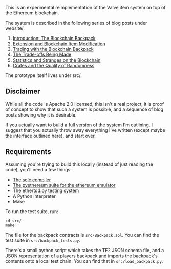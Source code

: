This is an experimental reimplementation of the Valve item system on top of the Ethereum blockchain.

The system is described in the following series of blog posts under website/.

1. [Introduction: The Blockchain Backpack](website/part1.md)
2. [Extension and Blockchain Item Modification](website/part2.md)
3. [Trading with the Blockchain Backpack](website/part3.md)
4. [The Trade-offs Being Made](website/part4.md)
5. [Statistics and Stranges on the Blockchain](website/part5.md)
6. [Crates and the Quality of Randomness](website/part6.md)

The prototype itself lives under src/.

## Disclaimer

While all the code is Apache 2.0 licensed, this isn't a real project; it is proof of concept to show that such a system is possible, and a sequence of blog posts showing why it is desirable.

If you actually want to build a full version of the system I'm outlining, I suggest that you actually throw away everything I've written (except maybe the interface outlined here), and start over.

## Requirements

Assuming you're trying to build this locally (instead of just reading the code), you'll need a few things:

* [The solc compiler](https://github.com/ethereum/cpp-ethereum/wiki)
* [The pyethereum suite for the ethereum emulator](https://github.com/ethereum/pyethereum)
* [The ethertdd.py testing system](https://github.com/ethermarket/ethertdd.py)
* A Python interpreter
* Make

To run the test suite, run:

    cd src/
    make

The file for the backpack contracts is `src/Backpack.sol`. You can find the test suite in `src/backpack_tests.py`.

There's a small python script which takes the TF2 JSON schema file, and a JSON representation of a players backpack and imports the backpack's contents onto a local test chain. You can find that in `src/load_backpack.py`.
